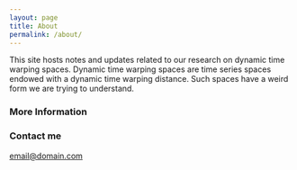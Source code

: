 ```yaml
---
layout: page
title: About
permalink: /about/
---
```


This site hosts notes and updates related to our research on dynamic time 
warping spaces. Dynamic time warping spaces are time series spaces endowed with 
a dynamic time warping distance. Such spaces have a weird form we are trying to
understand.


### More Information

### Contact me

[email@domain.com](mailto:brijnesh.jain@gmail.com)
